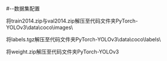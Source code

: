 #--数据集配置

将train2014.zip与val2014.zip解压至代码文件夹PyTorch-YOLOv3\data\coco\images\ 

将labels.tgz解压至代码文件夹PyTorch-YOLOv3\data\coco\labels\ 

将weight.zip解压至代码文件夹PyTorch-YOLOv3
